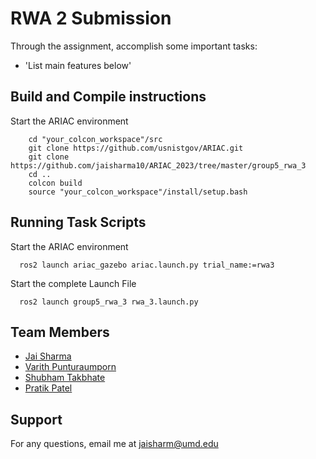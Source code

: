 # RWA 2 Submission

Through the assignment, accomplish some important tasks:
- 'List main features below'

## Build and Compile instructions

Start the ARIAC environment

```
    cd "your_colcon_workspace"/src
    git clone https://github.com/usnistgov/ARIAC.git
    git clone https://github.com/jaisharma10/ARIAC_2023/tree/master/group5_rwa_3
    cd ..
    colcon build
    source "your_colcon_workspace"/install/setup.bash
``````

## **Running Task Scripts**

Start the ARIAC environment

```
  ros2 launch ariac_gazebo ariac.launch.py trial_name:=rwa3
```

Start the complete Launch File

```
  ros2 launch group5_rwa_3 rwa_3.launch.py 
```

## Team Members

* [Jai Sharma](https://github.com/jaisharma10/)
* [Varith Punturaumporn](https://github.com/varithpu)
* [Shubham Takbhate](https://github.com/Shubhamtakbhate1998)
* [Pratik Patel](https://github.com/pratik2394)


## Support

For any questions, email me at jaisharm@umd.edu

